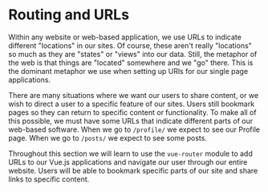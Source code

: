 # Routing and URLs

Within any website or web-based application, we use URLs to indicate different "locations" in our sites. Of course, these aren't really "locations" so much as they are "states" or "views" into our data. Still, the metaphor of the web is that things are "located" somewhere and we "go" there. This is the dominant metaphor we use when setting up URls for our single page applications.

There are many situations where we want our users to share content, or we wish to direct a user to a specific feature of our sites. Users still bookmark pages so they can return to specific content or functionality. To make all of this possible, we must have some URLs that indicate different parts of our web-based software. When we go to `/profile/` we expect to see our Profile page. When we go to `/posts/` we expect to see some posts.

Throughout this section we will learn to use the `vue-router` module to add URLs to our Vue.js applications and navigate our user through our entire website. Users will be able to bookmark specific parts of our site and share links to specific content.